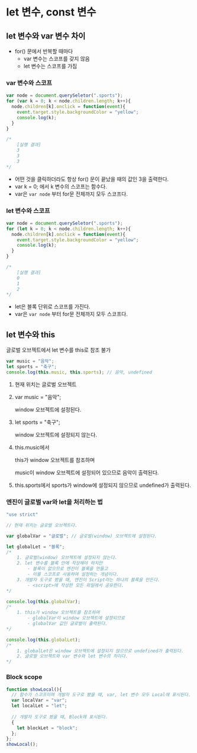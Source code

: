# let 변수, const 변수

## let 변수와 var 변수 차이

- for() 문에서 반복할 때마다
  - var 변수는 스코프를 갖지 않음
  - let 변수는 스코프를 가짐

### var 변수와 스코프

```js
var node = document.querySeletor(".sports");
for (var k = 0; k < node.children.length; k++){
  node.children[k].onclick = function(event){
    event.target.style.backgroundColor = "yellow";
    console.log(k);
  }
}

/*
	[실행 결과]
	3
	3
	3
*/
```

- 어떤 것을 클릭하더라도 항상 for() 문이 끝났을 때의 값인 3을 출력한다.
- var k = 0; 에서 k 변수의 스코프는 함수다.
- var은 `var node` 부터 for문 전체까지 모두 스코프다.

### let 변수와 스코프

```js
var node = document.querySeletor(".sports");
for (let k = 0; k < node.children.length; k++){
  node.children[k].onclick = function(event){
    event.target.style.backgroundColor = "yellow";
    console.log(k);
  }
}

/*
	[실행 결과]
	0
	1
	2
*/
```

- let은 블록 단위로 스코프를 가진다.
- var은 `var node` 부터 for문 전체까지 모두 스코프다.



## let 변수와 this

글로벌 오브젝트에서 let 변수를 this로 참조 불가

```js
var music = "음악";
let sports = "축구";
console.log(this.music, this.sports); // 음악, undefined
```

1. 현재 위치는 글로벌 오브젝트

2. var music = "음악";

   window 오브젝트에 설정된다.

3. let sports = "축구";

   window 오브젝트에 설정되지 않는다.

4. this.music에서

   this가 window 오브젝트를 참조하며

   music이 window 오브젝트에 설정되어 있으므로 음악이 출력된다.

5. this.sports에서 sports가 window에 설정되지 않으므로 undefined가 출력된다.

### 엔진이 글로벌 var와 let을 처리하는 법

```js
"use strict"

// 현재 위치는 글로벌 오브젝트다.

var globalVar = "글로벌"; // 글로벌(window) 오브젝트에 설정된다.

let globalLet = "블록";
/*
	1. 글로벌(window) 오브젝트에 설정되지 않는다.
	2. let 변수를 블록 안에 작성해야 하지만
		- 블록이 없으므로 엔진이 블록을 만들고
		- 이를 스코프로 사용하여 설정하는 개념이다.
	3. 개발자 도구로 봤을 때, 엔진이 Script라는 하나의 블록을 만든다.
		- <script>에 작성한 모든 파일에서 공유한다.
*/

console.log(this.globalVar);
/*
	1. this가 window 오브젝트를 참조하며
		- globalVar이 window 오브젝트에 설정되므로
		- globalVar 값인 글로벌이 출력된다.
*/

console.log(this.globalLet);
/*
	1. globalLet은 window 오브젝트에 설정되지 않으므로 undefined가 출력된다.
	2. 글로벌 오브젝트와 var 변수와 let 변수의 차이다.
*/

```

### Block scope

```js
function showLocal(){
  // 함수가 스코프이며 개발자 도구로 봤을 때, var, let 변수 모두 Local에 표시된다.
  var localVar = "var";
  let localLet = "let";
  
  // 개발자 도구로 봤을 때, Block에 표시된다.
  {
    let blockLet = "block";
  };
};
showLocal();
```
